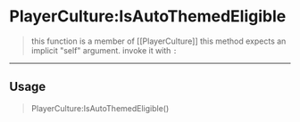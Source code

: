 # PlayerCulture:IsAutoThemedEligible
> this function is a member of [[PlayerCulture]]
> this method expects an implicit "self" argument. invoke it with `:`
-----
## Usage
> PlayerCulture:IsAutoThemedEligible()
